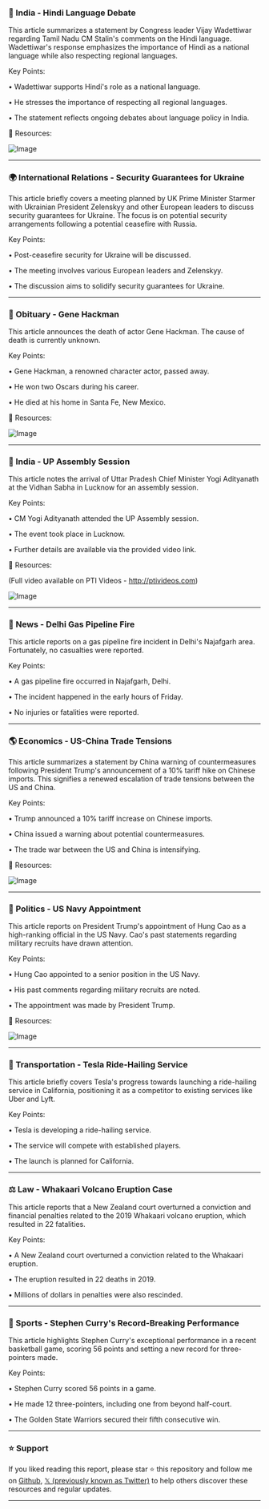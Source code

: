 ### 📰 India - Hindi Language Debate

This article summarizes a statement by Congress leader Vijay Wadettiwar regarding Tamil Nadu CM Stalin's comments on the Hindi language.  Wadettiwar's response emphasizes the importance of Hindi as a national language while also respecting regional languages.


Key Points:

•  Wadettiwar supports Hindi's role as a national language.


•  He stresses the importance of respecting all regional languages.


•  The statement reflects ongoing debates about language policy in India.


🔗 Resources:

![Image](https://pbs.twimg.com/ext_tw_video_thumb/1895353451816644609/pu/img/4nIXpVfShAeWi9CG.jpg)


---
### 🌍 International Relations - Security Guarantees for Ukraine

This article briefly covers a meeting planned by UK Prime Minister Starmer with Ukrainian President Zelenskyy and other European leaders to discuss security guarantees for Ukraine. The focus is on potential security arrangements following a potential ceasefire with Russia.


Key Points:

•  Post-ceasefire security for Ukraine will be discussed.


•  The meeting involves various European leaders and Zelenskyy.


•  The discussion aims to solidify security guarantees for Ukraine.



---
### 📰 Obituary - Gene Hackman

This article announces the death of actor Gene Hackman.  The cause of death is currently unknown.


Key Points:

• Gene Hackman, a renowned character actor, passed away.


•  He won two Oscars during his career.


•  He died at his home in Santa Fe, New Mexico.


🔗 Resources:

![Image](https://pbs.twimg.com/media/Gk2Kx6oaoAEOLGK.jpg)


---
### 📰 India - UP Assembly Session

This article notes the arrival of Uttar Pradesh Chief Minister Yogi Adityanath at the Vidhan Sabha in Lucknow for an assembly session.


Key Points:

• CM Yogi Adityanath attended the UP Assembly session.


•  The event took place in Lucknow.


•  Further details are available via the provided video link.


🔗 Resources:

(Full video available on PTI Videos - http://ptivideos.com)

![Image](https://pbs.twimg.com/ext_tw_video_thumb/1895351806257164288/pu/img/VSP3oYiLJ6eM1xRw.jpg)



---
### 🚨 News - Delhi Gas Pipeline Fire

This article reports on a gas pipeline fire incident in Delhi's Najafgarh area.  Fortunately, no casualties were reported.


Key Points:

• A gas pipeline fire occurred in Najafgarh, Delhi.


•  The incident happened in the early hours of Friday.


•  No injuries or fatalities were reported.


---
### 🌎 Economics - US-China Trade Tensions

This article summarizes a statement by China warning of countermeasures following President Trump's announcement of a 10% tariff hike on Chinese imports. This signifies a renewed escalation of trade tensions between the US and China.


Key Points:

•  Trump announced a 10% tariff increase on Chinese imports.


•  China issued a warning about potential countermeasures.


•  The trade war between the US and China is intensifying.


🔗 Resources:

![Image](https://pbs.twimg.com/media/Gk2kiiVXEAANkZm?format=jpg&name=360x360)



---
### 📰 Politics - US Navy Appointment

This article reports on President Trump's appointment of Hung Cao as a high-ranking official in the US Navy.  Cao's past statements regarding military recruits have drawn attention.


Key Points:

•  Hung Cao appointed to a senior position in the US Navy.


•  His past comments regarding military recruits are noted.


• The appointment was made by President Trump.


🔗 Resources:

![Image](https://pbs.twimg.com/media/Gk2kVvPXoAEe2oR?format=jpg&name=small)


---
### 🚀 Transportation - Tesla Ride-Hailing Service

This article briefly covers Tesla's progress towards launching a ride-hailing service in California, positioning it as a competitor to existing services like Uber and Lyft.


Key Points:

• Tesla is developing a ride-hailing service.


•  The service will compete with established players.


•  The launch is planned for California.



---
### ⚖️ Law - Whakaari Volcano Eruption Case

This article reports that a New Zealand court overturned a conviction and financial penalties related to the 2019 Whakaari volcano eruption, which resulted in 22 fatalities.


Key Points:

•  A New Zealand court overturned a conviction related to the Whakaari eruption.


•  The eruption resulted in 22 deaths in 2019.


•  Millions of dollars in penalties were also rescinded.



---
### 🏀 Sports - Stephen Curry's Record-Breaking Performance

This article highlights Stephen Curry's exceptional performance in a recent basketball game, scoring 56 points and setting a new record for three-pointers made.


Key Points:

• Stephen Curry scored 56 points in a game.


•  He made 12 three-pointers, including one from beyond half-court.


•  The Golden State Warriors secured their fifth consecutive win.


---

### ⭐️ Support

If you liked reading this report, please star ⭐️ this repository and follow me on [Github](https://github.com/Drix10), [𝕏 (previously known as Twitter)](https://x.com/DRIX_10_) to help others discover these resources and regular updates.

---